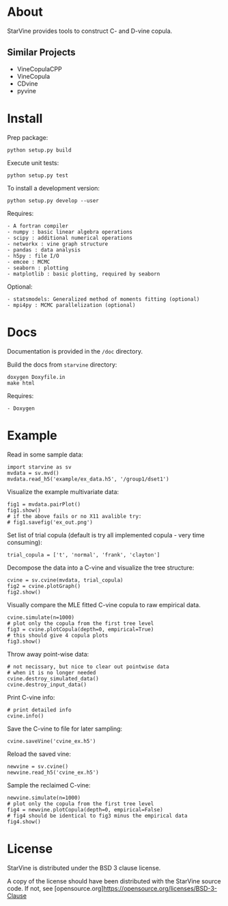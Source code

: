 About
========

StarVine provides tools to construct C- and D-vine copula.

Similar Projects
----------------

- VineCopulaCPP
- VineCopula
- CDvine
- pyvine

Install
========

Prep package:

    python setup.py build

Execute unit tests:

    python setup.py test

To install a development version:

    python setup.py develop --user

Requires:

    - A fortran compiler
    - numpy : basic linear algebra operations
    - scipy : additional numerical operations
    - networkx : vine graph structure
    - pandas : data analysis
    - h5py : file I/O
    - emcee : MCMC
    - seaborn : plotting
    - matplotlib : basic plotting, required by seaborn

Optional:

    - statsmodels: Generalized method of moments fitting (optional)
    - mpi4py : MCMC parallelization (optional)

Docs
=====

Documentation is provided in the `/doc` directory.

Build the docs from `starvine` directory:

    doxygen Doxyfile.in
    make html

Requires:

    - Doxygen

Example
========

Read in some sample data:

    import starvine as sv
    mvdata = sv.mvd()
    mvdata.read_h5('example/ex_data.h5', '/group1/dset1')

Visualize the example multivariate data:

    fig1 = mvdata.pairPlot()
    fig1.show()
    # if the above fails or no X11 avalible try:
    # fig1.savefig('ex_out.png')

Set list of trial copula (default is try all implemented copula - very time consuming):

    trial_copula = ['t', 'normal', 'frank', 'clayton']

Decompose the data into a C-vine and visualize the tree structure:

    cvine = sv.cvine(mvdata, trial_copula)
    fig2 = cvine.plotGraph()
    fig2.show()

Visually compare the MLE fitted C-vine copula to raw empirical data.

    cvine.simulate(n=1000)
    # plot only the copula from the first tree level
    fig3 = cvine.plotCopula(depth=0, empirical=True)
    # this should give 4 copula plots
    fig3.show()

Throw away point-wise data:

    # not necissary, but nice to clear out pointwise data
    # when it is no longer needed
    cvine.destroy_simulated_data()
    cvine.destroy_input_data()

Print C-vine info:

    # print detailed info
    cvine.info()

Save the C-vine to file for later sampling:

    cvine.saveVine('cvine_ex.h5')

Reload the saved vine:

    newvine = sv.cvine()
    newvine.read_h5('cvine_ex.h5')

Sample the reclaimed C-vine:

    newvine.simulate(n=1000)
    # plot only the copula from the first tree level
    fig4 = newvine.plotCopula(depth=0, empirical=False)
    # fig4 should be identical to fig3 minus the empirical data
    fig4.show()


License
========

StarVine is distributed under the BSD 3 clause license.

A copy of the license should have been distributed with the StarVine source code.
If not, see [opensource.org]https://opensource.org/licenses/BSD-3-Clause
